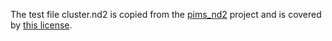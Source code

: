 The test file cluster.nd2 is copied from the [pims_nd2](https://github.com/soft-matter/pims_nd2) project and is covered by [this license](https://github.com/soft-matter/pims_nd2/blob/master/license.txt).